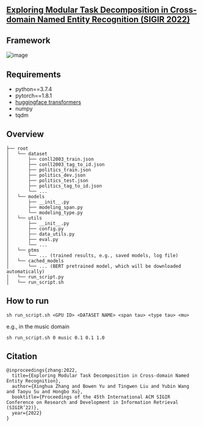 ## [Exploring Modular Task Decomposition in Cross-domain Named Entity Recognition (SIGIR 2022)](https://github.com/AIRobotZhang/MTD)

## Framework
![image](img/framework.png)

## Requirements
- python==3.7.4
- pytorch==1.8.1
- [huggingface transformers](https://github.com/huggingface/transformers)
- numpy
- tqdm

## Overview
```
├── root
│   └── dataset
│       ├── conll2003_train.json
│       ├── conll2003_tag_to_id.json
│       ├── politics_train.json
│       ├── politics_dev.json
│       ├── politics_test.json
│       ├── politics_tag_to_id.json
│       └── ...
│   └── models
│       ├── __init__.py
│       ├── modeling_span.py
│       └── modeling_type.py
│   └── utils
│       ├── __init__.py
│       ├── config.py
│       ├── data_utils.py
│       ├── eval.py
│       └── ...
│   └── ptms
│       └── ... (trained results, e.g., saved models, log file)
│   └── cached_models
│       └── ... (BERT pretrained model, which will be downloaded automatically)
│   └── run_script.py
│   └── run_script.sh
```

## How to run
```console
sh run_script.sh <GPU ID> <DATASET NAME> <span tau> <type tau> <mu>
```
e.g., in the music domain 
```console
sh run_script.sh 0 music 0.1 0.1 1.0
```

## Citation
```
@inproceedings{zhang:2022,
  title={Exploring Modular Task Decomposition in Cross-domain Named Entity Recognition},
  author={Xinghua Zhang and Bowen Yu and Tingwen Liu and Yubin Wang and Taoyu Su and Hongbo Xu},
  booktitle={Proceedings of the 45th International ACM SIGIR Conference on Research and Development in Information Retrieval (SIGIR’22)},
  year={2022}
}